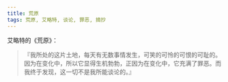 ```yaml
---
title: 荒原
tags: 荒原, 艾略特, 谈论, 罪恶, 摘抄
---
```



艾略特的《荒原》：

> 『我所处的这片土地，每天有无数事情发生，可笑的可怜的可恨的可耻的。因为在变化中，所以它显得生机勃勃，正因为在变化中，它充满了罪恶。而我终于发现，这一切不是我所能谈论的。』

